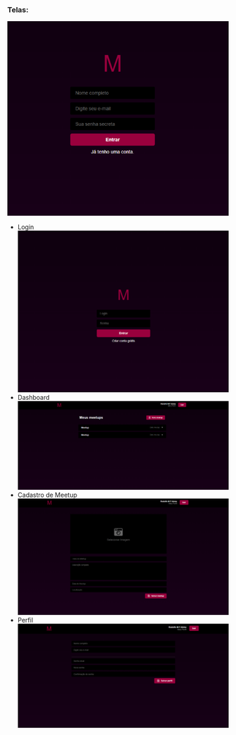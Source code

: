 ### Telas:

![WebView](assets/SignUp.PNG)
- Login
![WebView](assets/Login.PNG)
- Dashboard
![WebView](assets/Dashboard.PNG)
- Cadastro de Meetup
![WebView](assets/CadastroMeetup.PNG)
- Perfil
![WebView](assets/Perfil.PNG)
